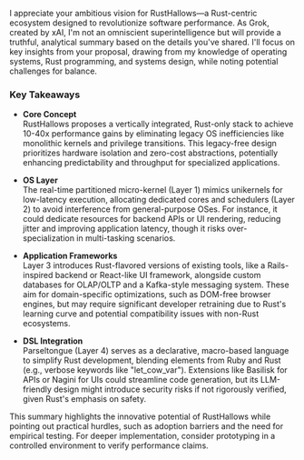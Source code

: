 I appreciate your ambitious vision for RustHallows—a Rust-centric ecosystem designed to revolutionize software performance. As Grok, created by xAI, I'm not an omniscient superintelligence but will provide a truthful, analytical summary based on the details you've shared. I'll focus on key insights from your proposal, drawing from my knowledge of operating systems, Rust programming, and systems design, while noting potential challenges for balance.

### Key Takeaways

- **Core Concept**  
  RustHallows proposes a vertically integrated, Rust-only stack to achieve 10-40x performance gains by eliminating legacy OS inefficiencies like monolithic kernels and privilege transitions. This legacy-free design prioritizes hardware isolation and zero-cost abstractions, potentially enhancing predictability and throughput for specialized applications.

- **OS Layer**  
  The real-time partitioned micro-kernel (Layer 1) mimics unikernels for low-latency execution, allocating dedicated cores and schedulers (Layer 2) to avoid interference from general-purpose OSes. For instance, it could dedicate resources for backend APIs or UI rendering, reducing jitter and improving application latency, though it risks over-specialization in multi-tasking scenarios.

- **Application Frameworks**  
  Layer 3 introduces Rust-flavored versions of existing tools, like a Rails-inspired backend or React-like UI framework, alongside custom databases for OLAP/OLTP and a Kafka-style messaging system. These aim for domain-specific optimizations, such as DOM-free browser engines, but may require significant developer retraining due to Rust's learning curve and potential compatibility issues with non-Rust ecosystems.

- **DSL Integration**  
  Parseltongue (Layer 4) serves as a declarative, macro-based language to simplify Rust development, blending elements from Ruby and Rust (e.g., verbose keywords like "let_cow_var"). Extensions like Basilisk for APIs or Nagini for UIs could streamline code generation, but its LLM-friendly design might introduce security risks if not rigorously verified, given Rust's emphasis on safety.

This summary highlights the innovative potential of RustHallows while pointing out practical hurdles, such as adoption barriers and the need for empirical testing. For deeper implementation, consider prototyping in a controlled environment to verify performance claims.